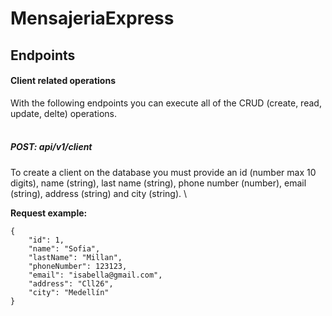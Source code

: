 # MensajeriaExpress

## Endpoints

#### Client related operations
With the following endpoints you can execute all of the CRUD (create, read, update, delte) operations. \
<br>
##### POST: api/v1/client
To create a client on the database you must provide an id (number max 10 digits),  name (string), last name (string), phone number (number), email (string), address (string) and city (string). \

**Request example:**
```
{
	"id": 1,
	"name": "Sofia",
	"lastName": "Millan",
	"phoneNumber": 123123,
	"email": "isabella@gmail.com",
	"address": "Cll26",
	"city": "Medellín"
}
```
